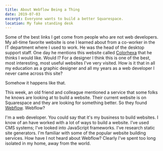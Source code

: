 ```yaml
---
title: About Webflow Being a Thing
date: 2019-07-03
excerpt: Everyone wants to build a better Squarespace.
location: My fake standing desk
---
```

Some of the best links I get come from people who are not web developers. My all-time favorite website is one I learned about from a co-worker in the IT department where I used to work. He was the head of the desktop support staff. One day he mentions this website called <a href="https://colorhexa.com">Colorhexa</a> that he thinks I would like. Would I? For a designer I think this is one of the best, most interesting, most useful websites I've very visited. How is it that in all my education as a graphic designer and all my years as a web developer I never came across this site?

Somehow it happens like that.

This week, an old friend and colleague mentioned a service that some folks he knows are looking at to build a website. Their current website is on Squarespace and they are looking for something better. So they found <a href="https://webflow.com">Webflow</a>. Webflow?

I'm a web developer. You could say that it's my business to build websites. I know of an have worked with a lot of ways to build a website. I've used CMS systems; I've looked into JavaScript frameworks. I've research static site generators. I'm familiar with some of the popular website building services. How have I not heard about Webflow? Clearly I've spent too long isolated in my home, away from the world.

